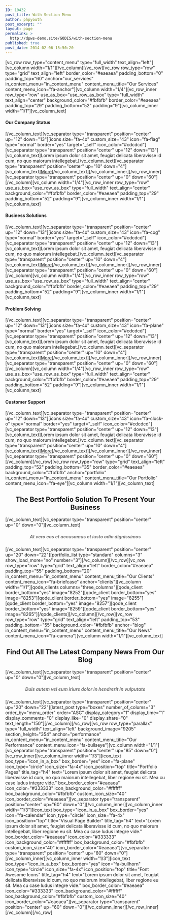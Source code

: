 ```yaml
---
ID: 10432
post_title: With Section Menu
author: phpyouth
post_excerpt: ""
layout: page
permalink: >
  http://dpws-demo.site/GODIS/with-section-menu
published: true
post_date: 2014-02-06 15:50:20
---
```

[vc_row row_type="content_menu" type="full_width" text_align="left"][vc_column width="1/1"][/vc_column][/vc_row][vc_row row_type="row" type="grid" text_align="left" border_color="#eaeaea" padding_bottom="0" padding_top="60" anchor="our_services" in_content_menu="in_content_menu" content_menu_title="Our Services" content_menu_icon="fa-anchor"][vc_column width="1/4"][vc_row_inner row_type="row" use_as_box="use_row_as_box" type="full_width" text_align="center" background_color="#fbfbfb" border_color="#eaeaea" padding_top="29" padding_bottom="52" padding="9"][vc_column_inner width="1/1"][vc_column_text]
<h4>Our Company Status</h4>
[/vc_column_text][vc_separator type="transparent" position="center" up="12" down="13"][icons size="fa-4x" custom_size="43" icon="fa-flag" type="normal" border="yes" target="_self" icon_color="#cdcdcd"][vc_separator type="transparent" position="center" up="12" down="13"][vc_column_text]Lorem ipsum dolor sit amet, feugiat delicata liberavisse id cum, no quo maiorum intellegebat.[/vc_column_text][vc_separator type="transparent" position="center" up="10" down="4"][vc_column_text]<a href="#">More</a>[/vc_column_text][/vc_column_inner][/vc_row_inner][vc_separator type="transparent" position="center" up="0" down="60"][/vc_column][vc_column width="1/4"][vc_row_inner row_type="row" use_as_box="use_row_as_box" type="full_width" text_align="center" background_color="#fbfbfb" border_color="#eaeaea" padding_top="29" padding_bottom="52" padding="9"][vc_column_inner width="1/1"][vc_column_text]
<h4>Business Solutions</h4>
[/vc_column_text][vc_separator type="transparent" position="center" up="12" down="13"][icons size="fa-4x" custom_size="43" icon="fa-cog" type="normal" border="yes" target="_self" icon_color="#cdcdcd"][vc_separator type="transparent" position="center" up="12" down="13"][vc_column_text]Lorem ipsum dolor sit amet, feugiat delicata liberavisse id cum, no quo maiorum intellegebat.[/vc_column_text][vc_separator type="transparent" position="center" up="10" down="4"][vc_column_text]<a href="#">More</a>[/vc_column_text][/vc_column_inner][/vc_row_inner][vc_separator type="transparent" position="center" up="0" down="60"][/vc_column][vc_column width="1/4"][vc_row_inner row_type="row" use_as_box="use_row_as_box" type="full_width" text_align="center" background_color="#fbfbfb" border_color="#eaeaea" padding_top="29" padding_bottom="52" padding="9"][vc_column_inner width="1/1"][vc_column_text]
<h4>Problem Solving</h4>
[/vc_column_text][vc_separator type="transparent" position="center" up="12" down="13"][icons size="fa-4x" custom_size="43" icon="fa-plane" type="normal" border="yes" target="_self" icon_color="#cdcdcd"][vc_separator type="transparent" position="center" up="12" down="13"][vc_column_text]Lorem ipsum dolor sit amet, feugiat delicata liberavisse id cum, no quo maiorum intellegebat.[/vc_column_text][vc_separator type="transparent" position="center" up="10" down="4"][vc_column_text]<a href="#">More</a>[/vc_column_text][/vc_column_inner][/vc_row_inner][vc_separator type="transparent" position="center" up="0" down="60"][/vc_column][vc_column width="1/4"][vc_row_inner row_type="row" use_as_box="use_row_as_box" type="full_width" text_align="center" background_color="#fbfbfb" border_color="#eaeaea" padding_top="29" padding_bottom="52" padding="9"][vc_column_inner width="1/1"][vc_column_text]
<h4>Customer Support</h4>
[/vc_column_text][vc_separator type="transparent" position="center" up="12" down="13"][icons size="fa-4x" custom_size="43" icon="fa-clock-o" type="normal" border="yes" target="_self" icon_color="#cdcdcd"][vc_separator type="transparent" position="center" up="12" down="13"][vc_column_text]Lorem ipsum dolor sit amet, feugiat delicata liberavisse id cum, no quo maiorum intellegebat.[/vc_column_text][vc_separator type="transparent" position="center" up="10" down="4"][vc_column_text]<a href="#">More</a>[/vc_column_text][/vc_column_inner][/vc_row_inner][vc_separator type="transparent" position="center" up="0" down="60"][/vc_column][/vc_row][vc_row row_type="row" type="grid" text_align="left" padding_top="52" padding_bottom="35" border_color="#eaeaea" background_color="#fbfbfb" anchor="portfolio" in_content_menu="in_content_menu" content_menu_title="Our Portfolio" content_menu_icon="fa-eye"][vc_column width="1/1"][vc_column_text]
<h2 style="text-align: center;">The Best Portfolio Solution To Present Your Business</h2>
[/vc_column_text][vc_separator type="transparent" position="center" up="0" down="0"][vc_column_text]
<h5 style="text-align: center;"><span style="color: #777777;">At vero eos et accusamus et iusto odio dignissimos</span></h5>
[/vc_column_text][vc_separator type="transparent" position="center" up="20" down="22"][portfolio_list type="standard" columns="3" show_load_more="no" number="3"][/vc_column][/vc_row][vc_row row_type="row" type="grid" text_align="left" border_color="#eaeaea" padding_top="55" padding_bottom="20" in_content_menu="in_content_menu" content_menu_title="Our Clients" content_menu_icon="fa-briefcase" anchor="clients"][vc_column width="1/1"][qode_clients columns="three_columns"][qode_client border_bottom="yes" image="8252"][qode_client border_bottom="yes" image="8253"][qode_client border_bottom="yes" image="8255"][qode_client border_bottom="yes" image="8257"][qode_client border_bottom="yes" image="8259"][qode_client border_bottom="yes" image="8265"][/qode_clients][/vc_column][/vc_row][vc_row row_type="row" type="grid" text_align="left" padding_top="53" padding_bottom="55" background_color="#fbfbfb" anchor="blog" in_content_menu="in_content_menu" content_menu_title="Our News" content_menu_icon="fa-camera"][vc_column width="1/1"][vc_column_text]
<h2 style="text-align: center;">Find Out All The Latest Company News From Our Blog</h2>
[/vc_column_text][vc_separator type="transparent" position="center" up="0" down="0"][vc_column_text]
<h5 style="text-align: center;"><span style="color: #777777;">Duis autem vel eum iriure dolor in hendrerit in vulputate</span></h5>
[/vc_column_text][vc_separator type="transparent" position="center" up="20" down="22"][latest_post type="boxes" number_of_colums="3" order_by="menu_order" order="ASC" display_category="1" display_time="1" display_comments="0" display_like="0" display_share="0" text_length="150"][/vc_column][/vc_row][vc_row row_type="parallax" type="full_width" text_align="left" background_image="9205" section_height="354" anchor="performance" in_content_menu="in_content_menu" content_menu_title="Our Performance" content_menu_icon="fa-bullseye"][vc_column width="1/1"][vc_separator type="transparent" position="center" up="85" down="0"][vc_row_inner][vc_column_inner width="1/3"][icon_text box_type="icon_in_a_box" box_border="yes" icon="fa-plane" icon_type="circle" icon_size="fa-4x" icon_position="top" title="Portfolio Pages" title_tag="h4" text="Lorem ipsum dolor sit amet, feugiat delicata liberavisse id cum, no quo maiorum intellegebat, liber regione eu sit. Mea cu case ludus integre vide." box_border_color="#eaeaea" icon_color="#333333" icon_background_color="#ffffff" box_background_color="#fbfbfb" custom_icon_size="40" icon_border_color="#eaeaea"][vc_separator type="transparent" position="center" up="60" down="0"][/vc_column_inner][vc_column_inner width="1/3"][icon_text box_type="icon_in_a_box" box_border="yes" icon="fa-calendar" icon_type="circle" icon_size="fa-4x" icon_position="top" title="Visual Page Builder" title_tag="h4" text="Lorem ipsum dolor sit amet, feugiat delicata liberavisse id cum, no quo maiorum intellegebat, liber regione eu sit. Mea cu case ludus integre vide." box_border_color="#eaeaea" icon_color="#333333" icon_background_color="#ffffff" box_background_color="#fbfbfb" custom_icon_size="40" icon_border_color="#eaeaea"][vc_separator type="transparent" position="center" up="60" down="0"][/vc_column_inner][vc_column_inner width="1/3"][icon_text box_type="icon_in_a_box" box_border="yes" icon="fa-bullhorn" icon_type="circle" icon_size="fa-4x" icon_position="top" title="Font Awesome Icons" title_tag="h4" text="Lorem ipsum dolor sit amet, feugiat delicata liberavisse id cum, no quo maiorum intellegebat, liber regione eu sit. Mea cu case ludus integre vide." box_border_color="#eaeaea" icon_color="#333333" icon_background_color="#ffffff" box_background_color="#fbfbfb" custom_icon_size="40" icon_border_color="#eaeaea"][vc_separator type="transparent" position="center" up="60" down="0"][/vc_column_inner][/vc_row_inner][/vc_column][/vc_row]